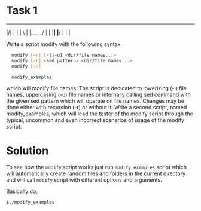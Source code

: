 # Task 1

_  _  __   __  _ ____ _   _
|\/| |  | |  \ | |___  \_/
|  | |__| |__/ | |      |

Write a script modify with the following syntax:

```bash
  modify [-r] [-l|-u] <dir/file names...>
  modify [-r] <sed pattern> <dir/file names...>
  modify [-h]

  modify_examples
```

which will modify file names. The script is dedicated to lowerizing (-l)
file names, uppercasing (-u) file names or internally calling sed
command with the given sed pattern which will operate on file names.
Changes may be done either with recursion (-r) or without it. Write a
second script, named modify_examples, which will lead the tester of the
modify script through the typical, uncommon and even incorrect scenarios
of usage of the modify script.

# Solution

To see how the `modify` script works just run `modify_examples` script which will automatically create random files and
folders in the current directory and will call `modify` script with different options and arguments.

Basically do,
```bash
$./modify_examples
```


